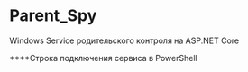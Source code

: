 # Parent_Spy

Windows Service родительского контроля на ASP.NET Core

****Строка подключения сервиса в PowerShell
